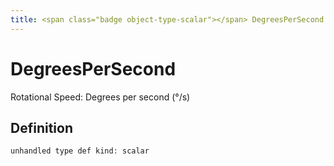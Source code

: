 ```yaml
---
title: <span class="badge object-type-scalar"></span> DegreesPerSecond
---
```

# <span class="badge object-type-scalar"></span> DegreesPerSecond

Rotational Speed: Degrees per second (°/s)

## Definition

```php
unhandled type def kind: scalar
```
